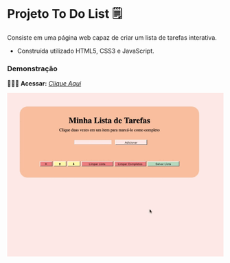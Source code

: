 # Projeto To Do List 🗒

Consiste em uma página web capaz de criar um lista de tarefas interativa.

* Construída utilizado HTML5, CSS3 e JavaScript.

### Demonstração

👨🏻‍💻 **Acessar:** _[Clique Aqui](https://guilherme-ac-fernandes.github.io/todo-list/)_

<p align="center">
  <img src="https://github.com/guilherme-ac-fernandes/todo-list/blob/main/todo-list.gif" alt="To Do List Gif - Demostração"/>
</p>
